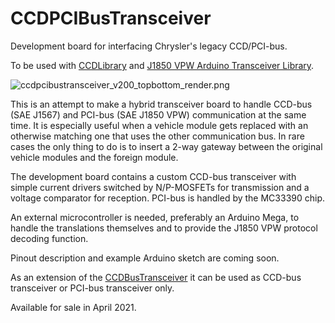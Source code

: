 # CCDPCIBusTransceiver
Development board for interfacing Chrysler's legacy CCD/PCI-bus.

To be used with [CCDLibrary](https://github.com/laszlodaniel/CCDLibrary) and [J1850 VPW Arduino Transceiver Library](https://github.com/matafonoff/J1850-VPW-Arduino-Transceiver-Library).

![ccdpcibustransceiver_v200_topbottom_render.png](https://chryslerccdsci.files.wordpress.com/2021/03/ccdpcibustransceiver_v200_topbottom_render.png)

This is an attempt to make a hybrid transceiver board to handle CCD-bus (SAE J1567) and PCI-bus (SAE J1850 VPW) communication at the same time.
It is especially useful when a vehicle module gets replaced with an otherwise matching one that uses the other communication bus.
In rare cases the only thing to do is to insert a 2-way gateway between the original vehicle modules and the foreign module.

The development board contains a custom CCD-bus transceiver with simple current drivers switched by N/P-MOSFETs for transmission and a voltage comparator for reception.
PCI-bus is handled by the MC33390 chip.

An external microcontroller is needed, preferably an Arduino Mega, to handle the translations themselves and to provide the J1850 VPW protocol decoding function.

Pinout description and example Arduino sketch are coming soon.

As an extension of the [CCDBusTransceiver](https://github.com/laszlodaniel/CCDBusTransceiver) it can be used as CCD-bus transceiver or PCI-bus transceiver only.

Available for sale in April 2021.

